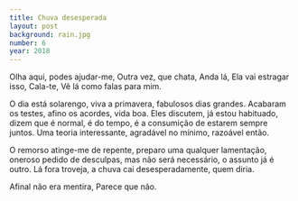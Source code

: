 ```yaml
---
title: Chuva desesperada
layout: post
background: rain.jpg
number: 6
year: 2018
---
```


Olha aqui, podes ajudar-me, Outra vez, que chata, Anda lá, Ela vai estragar isso, Cala-te, Vê lá como falas para mim.

O dia está solarengo, viva a primavera, fabulosos dias grandes. Acabaram os testes, afino os acordes, vida boa. Eles discutem, já estou habituado, dizem que é normal, é do tempo, é a consumição de estarem sempre juntos. Uma teoria interessante, agradável no mínimo, razoável então.

O remorso atinge-me de repente, preparo uma qualquer lamentação, oneroso pedido de desculpas, mas não será necessário, o assunto já é outro. Lá fora troveja, a chuva cai desesperadamente, quem diria.

Afinal não era mentira, Parece que não.